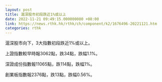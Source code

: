 ```yaml
---
layout: post
title: 滬深股市初段跌近1%或以上
date: 2022-11-21 09:49:15.000000000 +08:00
link: https://news.rthk.hk/rthk/ch/component/k2/1676496-20221121.htm
categories: rthk
---
```


滬深股市向下，3大指數初段跌近1%或以上。

上證指數較早時報3062點，跌34點，跌幅1.1%。

深證成份指數報11065點，跌114點，跌幅1%。

創業板指數報2376點，跌13點，跌幅0.56%。
